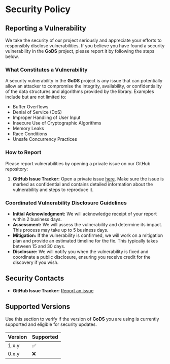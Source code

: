 # Security Policy

## Reporting a Vulnerability

We take the security of our project seriously and appreciate your efforts to responsibly disclose vulnerabilities. If you believe you have found a security vulnerability in the **GoDS** project, please report it by following the steps below.

### What Constitutes a Vulnerability

A security vulnerability in the **GoDS** project is any issue that can potentially allow an attacker to compromise the integrity, availability, or confidentiality of the data structures and algorithms provided by the library. Examples include but are not limited to:

- Buffer Overflows
- Denial of Service (DoS)
- Improper Handling of User Input
- Insecure Use of Cryptographic Algorithms
- Memory Leaks
- Race Conditions
- Unsafe Concurrency Practices

### How to Report

Please report vulnerabilities by opening a private issue on our GitHub repository:

1. **GitHub Issue Tracker:** Open a private issue [here](https://github.com/pzaino/gods/issues). Make sure the issue is marked as confidential and contains detailed information about the vulnerability and steps to reproduce it.

### Coordinated Vulnerability Disclosure Guidelines

- **Initial Acknowledgment:** We will acknowledge receipt of your report within 2 business days.
- **Assessment:** We will assess the vulnerability and determine its impact. This process may take up to 5 business days.
- **Mitigation:** If the vulnerability is confirmed, we will work on a mitigation plan and provide an estimated timeline for the fix. This typically takes between 15 and 30 days.
- **Disclosure:** We will notify you when the vulnerability is fixed and coordinate a public disclosure, ensuring you receive credit for the discovery if you wish.

## Security Contacts

- **GitHub Issue Tracker:** [Report an issue](https://github.com/pzaino/gods/issues)

## Supported Versions

Use this section to verify if the version of **GoDS** you are using is currently supported and eligible for security updates.

| Version | Supported          |
| ------- | ------------------ |
| 1.x.y   | :white_check_mark: |
| 0.x.y   | :x:                |
